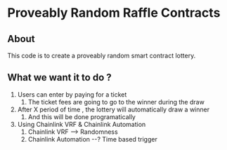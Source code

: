 # Proveably Random Raffle Contracts

## About

This code is to create a proveably random smart contract lottery.

## What we want it to do ?

1. Users can enter by paying for a ticket
   1. The ticket fees are going to go to the winner during the draw
2. After X period of time , the lottery will automatically draw a winner
   1. And this will be done programatically
3. Using Chainlink VRF & Chainlink Automation
   1. Chainlink VRF --> Randomness
   2. Chainlink Automation --? Time based trigger

